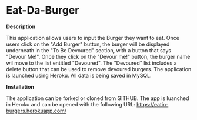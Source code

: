 # Eat-Da-Burger

**Description**

This application allows users to input the Burger they want to eat. Once users click on the "Add Burger" button, the burger will be displayed underneath in the "To Be Devoured" section, with a button that says "Devour Me!". Once they click on the "Devour me!" button, the burger name wil move to the list entitled "Devoured". The "Devoured" list includes a delete button that can be used to remove devoured burgers. The application is launched using Heroku. All data is being saved in MySQL.

**Installation**

The application can be forked or cloned from GITHUB. The app is luanched in Heroku and can be opened with the following URL: https://eatin-burgers.herokuapp.com/


